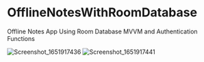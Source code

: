 # OfflineNotesWithRoomDatabase
Offline Notes App Using Room Database MVVM and Authentication Functions

![Screenshot_1651917436](https://user-images.githubusercontent.com/74593517/167249385-b1dc2f22-d9c7-4cac-a26a-5e45e8070790.png)
![Screenshot_1651917441](https://user-images.githubusercontent.com/74593517/167249391-f2a5e6ad-3cd5-4aad-904c-2a0e5a09cc59.png)
